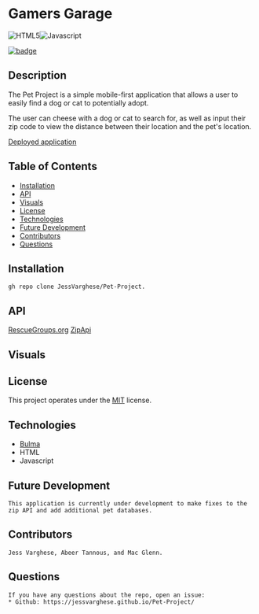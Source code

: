 # Gamers Garage
 ![HTML5](https://img.shields.io/badge/html5-%23E34F26.svg?style=for-the-badge&logo=html5&logoColor=white)![Javascript](https://img.shields.io/badge/JavaScript-F7DF1E?style=for-the-badge&logo=javascript&logoColor=black)

  [![badge](https://img.shields.io/badge/License-MIT-yellow.svg)]((https://opensource.org/licenses/MIT))
  
  ## Description
    
  The Pet Project is a simple mobile-first application that allows a user to easily find a dog or cat to potentially adopt.

  The user can cheese with a dog or cat to search for, as well as input their zip code to view the distance between their location and the pet's location.



[Deployed application](https://jessvarghese.github.io/Pet-Project/)

  ## Table of Contents

  * [Installation](#Installation)
  * [API](#api)
  * [Visuals](#usage)
  * [License](#license)
  * [Technologies](#technologies)
  * [Future Development](#future-development)
  * [Contributors](#contributors)
  * [Questions](#questions)
 

  ## Installation
    gh repo clone JessVarghese/Pet-Project.

  
 ## API
[RescueGroups.org](https://rescuegroups.org/services/adoptable-pet-data-api/)
[ZipApi](https://zipapi.us/)
 ## Visuals


  ## License
  This project operates under the [MIT](https://choosealicense.com/licenses/MIT/) license.

  ## Technologies

   * [Bulma](https://bulma.io/)
   * HTML
   * Javascript

## Future Development
    This application is currently under development to make fixes to the zip API and add additional pet databases.

## Contributors

    Jess Varghese, Abeer Tannous, and Mac Glenn.

## Questions
    If you have any questions about the repo, open an issue:
    * Github: https://jessvarghese.github.io/Pet-Project/
